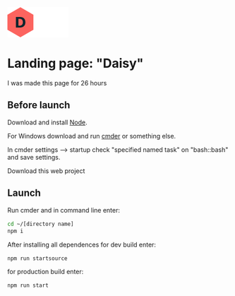 <img width="139" height="68" alt="Daisy logo" src="https://github.com/shurawi/Daisy/blob/master/source/img/head__logo.png">

# Landing page: "Daisy"

I was made this page for 26 hours
## Before launch
Download and install [Node](https://nodejs.org/en/).

For Windows download and run [cmder](https://cmder.net/) or something else.

In cmder settings --> startup check "specified named task" on "bash::bash" and save settings.

Download this web project

## Launch 
Run cmder and in command line enter:
```bash
cd ~/[directory name]
npm i
```
After installing all dependences for dev build enter:
```bush
npm run startsource
```
for production build enter:
 ```bush
 npm run start
